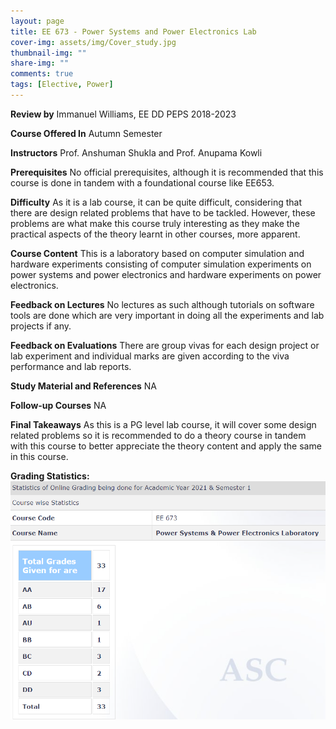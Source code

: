 ```yaml
---
layout: page
title: EE 673 - Power Systems and Power Electronics Lab
cover-img: assets/img/Cover_study.jpg
thumbnail-img: ""
share-img: ""
comments: true
tags: [Elective, Power]
---
```


**Review by**
Immanuel Williams, EE DD PEPS 2018-2023

**Course Offered In**
Autumn Semester


**Instructors**
Prof. Anshuman Shukla and Prof. Anupama Kowli

**Prerequisites**
No official prerequisites, although it is recommended that this course is done in tandem with a foundational course like EE653.

**Difficulty**
As it is a lab course, it can be quite difficult, considering that there are design related problems that have to be tackled. However, these problems are what make this course truly interesting as they make the practical aspects of the theory learnt in other courses, more apparent.


**Course Content**
This is a laboratory based on computer simulation and hardware experiments consisting of computer simulation experiments on power systems and power electronics and hardware experiments on power electronics.



 
**Feedback on Lectures**
No lectures as such although tutorials on software tools are done which are very important in doing all the experiments and lab projects if any.

**Feedback on Evaluations**
There are group vivas for each design project or lab experiment and individual marks are given according to the viva performance and lab reports.


**Study Material and References**
NA


**Follow-up Courses**
NA


**Final Takeaways**
As this is a PG level lab course, it will cover some design related problems so it is recommended to do a theory course in tandem with this course to better appreciate the theory content and apply the same in this course.


**Grading Statistics:**
![Grades](EE673_2021_grades.png)
